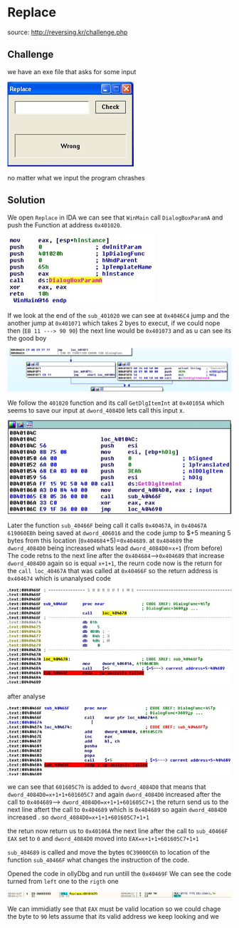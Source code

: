 # Replace
source: http://reversing.kr/challenge.php

## Challenge
we have an exe file that asks for some input 

![](Dialogbox.jpg)

no matter what we input the program chrashes

## Solution
We open `Replace` in IDA we can see that `WinMain` call `DialogBoxParamA` and push the Function at address `0x401020`.

![](main.jpg)

If we look at the end of the `sub_401020` we can see at `0x4046C4` jump and the another jump at `0x401071` which takes 2 byes to execut, if we could nope then (`EB 11 ---> 90 90`) the next line would be `0x401073` and as u can see its the good boy

![](jump401071.jpg)

We follow the `401020` function and its call `GetDlgItemInt` at `0x40105A` which seems to save our input at `dword_4084D0` lets call this input x.

![](GetDlgItemInt.jpg)

Later the function `sub_40466F` being call it calls `0x40467A`, in `0x40467A`  `619060EBh` being saved at `dword_406016` and the code jump to $+5 meaning 5 bytes from this location (`0x404684`+5)=`0x404689`.
at `0x404689` the `dword_4084D0` being increased whats lead `dword_4084D0`=`x+1` (from before) 
The code retns to the next line after the `0x404684`-->`0x404689` that increase `dword_4084D0` again so is equal `x+1+1`,
the reurn code now is the return for the `call loc_40467A` that was called at `0x40466F` so the return address is `0x404674` which is unanalysed code 

![](un_analysed.jpg)

after analyse

![](analysed.jpg)

we can see that `601605C7h` is added to `dword_4084D0` that means that `dword_4084D0=x+1+1+601605C7`
and again `dword_4084D0` increased after the call to `0x404689`--> `dword_4084D0=x+1+1+601605C7+1`
the return send us to the next line aftert the call to `0x404689` which is `0x404689` so again `dword_4084D0` increased . so `dword_4084D0=x+1+1+601605C7+1+1`

the retun now return us to `0x40106A` the next line after the call to `sub_40466F`
`EAX` set to `0` and `dword_4084D0` moved into `EAX=x+1+1+601605C7+1+1`

`sub_404689` is called and move the bytes `0C39000C6h` to location of the function `sub_40466F` what changes the instruction of the code.

Opened the code in ollyDbg and run untill the `0x40469F` 
We can see the code turned from `left` one to the `rigth` one 

![](code_flow1.jpg)

We can immidiatly see that `EAX` must be valid location so we could chage the byte to `90` lets assume that its valid address we keep looking and we 
